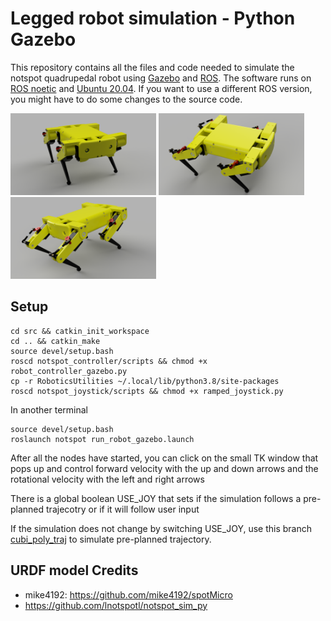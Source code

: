 # Legged robot simulation - Python Gazebo

This repository contains all the files and code needed to simulate the notspot quadrupedal robot using [Gazebo](http://gazebosim.org/)  and [ROS](https://www.ros.org/).
The software runs on [ROS noetic](http://wiki.ros.org/noetic) and [Ubuntu 20.04](http://www.releases.ubuntu.com/20.04/). If you want to use a different ROS version, you might have to do some changes to the source code.

<img src="resources/notspot_render_new1" width="233"> <img src="resources/notspot_render_new2" width="233"> <img src="resources/notspot_render_new3" width="233"> 

## Setup
```
cd src && catkin_init_workspace
cd .. && catkin_make
source devel/setup.bash
roscd notspot_controller/scripts && chmod +x robot_controller_gazebo.py
cp -r RoboticsUtilities ~/.local/lib/python3.8/site-packages
roscd notspot_joystick/scripts && chmod +x ramped_joystick.py
```

In another terminal
```
source devel/setup.bash
roslaunch notspot run_robot_gazebo.launch
```

After all the nodes have started, you can click on the small TK window that pops up and control forward velocity with the up and down arrows and the rotational velocity with the left and right arrows 

There is a global boolean USE_JOY that sets if the simulation follows a pre-planned trajecotry or if it will follow user input

If the simulation does not change by switching USE_JOY, use this branch [cubi_poly_traj](https://github.com/Prasham-Patel/legged_robotics_gazebo/tree/cubic_poly_traj) to simulate pre-planned trajectory.

## URDF model Credits
 - mike4192: https://github.com/mike4192/spotMicro
 - https://github.com/lnotspotl/notspot_sim_py
